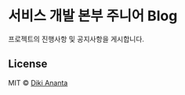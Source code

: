 # 서비스 개발 본부 주니어 Blog
 프로젝트의 진행사항 및 공지사항을 게시합니다.

## License
MIT © [Diki Ananta](https://dikiaap.id)
